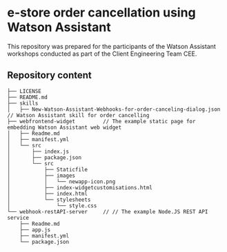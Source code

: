 # e-store order cancellation using Watson Assistant
This repository was prepared for the participants of the Watson Assistant workshops conducted as part of the Client Engineering Team CEE.

## Repository content
```
├── LICENSE
├── README.md
├── skills
│   ├── New-Watson-Assistant-Webhooks-for-order-canceling-dialog.json // Watson Assistant skill for order cancelling
├── webfrontend-widget         // The example static page for embedding Watson Assistant web widget
│   ├── Readme.md
│   ├── manifest.yml
│   └── src
│       ├── index.js
│       ├── package.json
│       └── src
│           ├── Staticfile
│           ├── images
│           │   └── newapp-icon.png
│           ├── index-widgetcustomisations.html
│           ├── index.html
│           └── stylesheets
│               └── style.css
└── webhook-restAPI-server     // // The example Node.JS REST API service 
    ├── Readme.md
    ├── app.js
    ├── manifest.yml
    └── package.json
```
